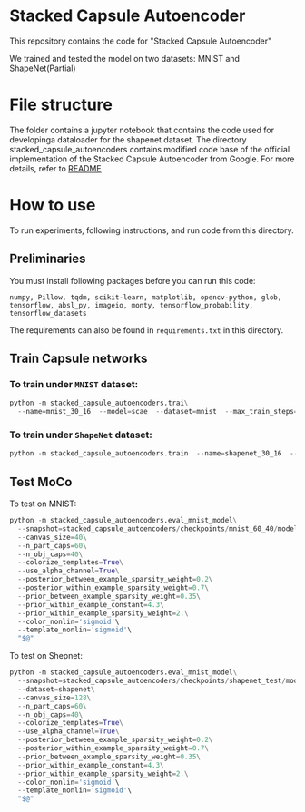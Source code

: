# Stacked Capsule Autoencoder

This repository contains the code for "Stacked Capsule Autoencoder"

We trained and tested the model on two datasets: MNIST and ShapeNet(Partial)

# File structure
The folder contains a jupyter notebook that contains the code used for developinga dataloader for the shapenet dataset. The directory stacked_capsule_autoencoders contains modified code base of the official implementation of the Stacked Capsule Autoencoder from Google. For more details, refer to [README](stacked_capsule_autoencoders/README.md)

# How to use

To run experiments, following instructions, and run code from this directory. 

## Preliminaries

You must install following packages before you can run this code:
```
numpy, Pillow, tqdm, scikit-learn, matplotlib, opencv-python, glob, tensorflow, absl_py, imageio, monty, tensorflow_probability, tensorflow_datasets
```
The requirements can also be found in `requirements.txt` in this directory. 

## Train Capsule networks
### To train under `MNIST` dataset:
```python
python -m stacked_capsule_autoencoders.trai\
  --name=mnist_30_16  --model=scae  --dataset=mnist  --max_train_steps=300000  --batch_size=128  --lr=3e-5  --use_lr_schedule=True  --canvas_size=40  --n_part_caps=30  --n_obj_caps=16  --colorize_templates=True  --use_alpha_channel=True  --posterior_between_example_sparsity_weight=0.2  --posterior_within_example_sparsity_weight=0.7  --prior_between_example_sparsity_weight=0.35  --prior_within_example_constant=4.3  --prior_within_example_sparsity_weight=2.  --color_nonlin='sigmoid'  --template_nonlin='sigmoid'  "$@"
```

### To train under `ShapeNet` dataset:
```python
python -m stacked_capsule_autoencoders.train  --name=shapenet_30_16  --model=scae  --dataset=shapenet  --max_train_steps=300000  --batch_size=1024  --lr=3e-5  --use_lr_schedule=True  --canvas_size=128  --n_part_caps=30  --n_obj_caps=16  --colorize_templates=True  --use_alpha_channel=True  --posterior_between_example_sparsity_weight=0.2  --posterior_within_example_sparsity_weight=0.7  --prior_between_example_sparsity_weight=0.35  --prior_within_example_constant=4.3  --prior_within_example_sparsity_weight=2.  --color_nonlin='sigmoid'  --template_nonlin='sigmoid'  "$@"
```

## Test MoCo

To test on MNIST: 
```python
python -m stacked_capsule_autoencoders.eval_mnist_model\
  --snapshot=stacked_capsule_autoencoders/checkpoints/mnist_60_40/model.ckpt-132696\
  --canvas_size=40\
  --n_part_caps=60\
  --n_obj_caps=40\
  --colorize_templates=True\
  --use_alpha_channel=True\
  --posterior_between_example_sparsity_weight=0.2\
  --posterior_within_example_sparsity_weight=0.7\
  --prior_between_example_sparsity_weight=0.35\
  --prior_within_example_constant=4.3\
  --prior_within_example_sparsity_weight=2.\
  --color_nonlin='sigmoid'\
  --template_nonlin='sigmoid'\
  "$@"
```

To test on Shepnet: 
```python
python -m stacked_capsule_autoencoders.eval_mnist_model\
  --snapshot=stacked_capsule_autoencoders/checkpoints/shapenet_test/model.ckpt-2068\
  --dataset=shapenet\
  --canvas_size=128\
  --n_part_caps=60\
  --n_obj_caps=40\
  --colorize_templates=True\
  --use_alpha_channel=True\
  --posterior_between_example_sparsity_weight=0.2\
  --posterior_within_example_sparsity_weight=0.7\
  --prior_between_example_sparsity_weight=0.35\
  --prior_within_example_constant=4.3\
  --prior_within_example_sparsity_weight=2.\
  --color_nonlin='sigmoid'\
  --template_nonlin='sigmoid'\
  "$@"
```

